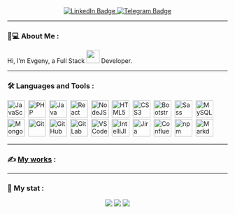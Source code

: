 <!--- - 👋 --->
<!--- - 👀 I’m interested in ... --->
<!--- - 🌱 --->
<!--- - 💞️ I’m looking to collaborate on ... --->
<!--- - 📫 How to reach me ... --->
<!---
evg13ny/evg13ny is a ✨ special ✨ repository because its `README.md` (this file) appears on your GitHub profile.
You can click the Preview link to take a look at your changes.
--->

<div id="social" align="center">
	<a href="https://www.linkedin.com/in/evg13ny-polyakov/">
		<img src="https://img.shields.io/badge/LinkedIn-blue?style=for-the-badge&logo=linkedin&logoColor=white" alt="LinkedIn Badge" />
	</a>
	<a href="https://t.me/evg13ny">
		<img src="https://img.shields.io/badge/Telegram-blue?style=for-the-badge&logo=telegram&logoColor=white" alt="Telegram Badge" />
	</a>
</div>

___
	
### 🚀💻 About Me :
Hi, I’m Evgeny, a Full Stack <img src="https://media.giphy.com/media/WUlplcMpOCEmTGBtBW/giphy.gif" width="30"> Developer.

___

### :hammer_and_wrench: Languages and Tools :
<div>
	<img src="https://cdn.jsdelivr.net/gh/devicons/devicon/icons/javascript/javascript-original.svg" title="JavaScript" alt="JavaScript" width="40" height="40" />&nbsp;
	<img src="https://cdn.jsdelivr.net/gh/devicons/devicon/icons/php/php-plain.svg" title="PHP" alt="PHP" width="40" height="40" />&nbsp;
	<img src="https://cdn.jsdelivr.net/gh/devicons/devicon/icons/java/java-original-wordmark.svg" title="Java" alt="Java" width="40" height="40" />&nbsp;
	<img src="https://cdn.jsdelivr.net/gh/devicons/devicon/icons/react/react-original-wordmark.svg" title="React" alt="React" width="40" height="40" />&nbsp;
	<img src="https://cdn.jsdelivr.net/gh/devicons/devicon/icons/nodejs/nodejs-original-wordmark.svg" title="NodeJS" alt="NodeJS" width="40" height="40" />&nbsp;
	<img src="https://cdn.jsdelivr.net/gh/devicons/devicon/icons/html5/html5-original-wordmark.svg" title="HTML5" alt="HTML5" width="40" height="40" />&nbsp;
	<img src="https://cdn.jsdelivr.net/gh/devicons/devicon/icons/css3/css3-original-wordmark.svg"  title="CSS3" alt="CSS3" width="40" height="40" />&nbsp;
	<img src="https://cdn.jsdelivr.net/gh/devicons/devicon/icons/bootstrap/bootstrap-plain-wordmark.svg"  title="Bootstrap" alt="Bootstrap" width="40" height="40" />&nbsp;
	<img src="https://cdn.jsdelivr.net/gh/devicons/devicon/icons/sass/sass-original.svg"  title="Sass" alt="Sass" width="40" height="40" />&nbsp;
	<img src="https://cdn.jsdelivr.net/gh/devicons/devicon/icons/mysql/mysql-original-wordmark.svg" title="MySQL" alt="MySQL" width="40" height="40" />&nbsp;
	<img src="https://cdn.jsdelivr.net/gh/devicons/devicon/icons/mongodb/mongodb-original-wordmark.svg" title="MongoDB"  alt="MongoDB" width="40" height="40" />&nbsp;
	<img src="https://cdn.jsdelivr.net/gh/devicons/devicon/icons/git/git-plain-wordmark.svg" title="Git" alt="Git" width="40" height="40" />&nbsp;
	<img src="https://cdn.jsdelivr.net/gh/devicons/devicon/icons/github/github-original-wordmark.svg" title="GitHub" alt="GitHub" width="40" height="40" />&nbsp;
	<img src="https://cdn.jsdelivr.net/gh/devicons/devicon/icons/gitlab/gitlab-original-wordmark.svg" title="GitLab" alt="GitLab" width="40" height="40" />&nbsp;
	<img src="https://cdn.jsdelivr.net/gh/devicons/devicon/icons/vscode/vscode-original-wordmark.svg" title="VSCode" alt="VSCode" width="40" height="40" />&nbsp;
	<img src="https://cdn.jsdelivr.net/gh/devicons/devicon/icons/intellij/intellij-original-wordmark.svg" title="IntelliJIDEA" alt="IntelliJIDEA" width="40" height="40" />&nbsp;
	<img src="https://cdn.jsdelivr.net/gh/devicons/devicon/icons/jira/jira-original-wordmark.svg" title="Jira" alt="Jira" width="40" height="40" />&nbsp;
	<img src="https://cdn.jsdelivr.net/gh/devicons/devicon/icons/confluence/confluence-original-wordmark.svg" title="Confluence" alt="Confluence" width="40" height="40" />&nbsp;
	<img src="https://cdn.jsdelivr.net/gh/devicons/devicon/icons/npm/npm-original-wordmark.svg" title="npm" alt="npm" width="40" height="40" />&nbsp;
	<img src="https://cdn.jsdelivr.net/gh/devicons/devicon/icons/markdown/markdown-original.svg" title="Markdown" alt="Markdown" width="40" height="40" />&nbsp;
</div>

___

### :writing_hand: [My works](https://github.com/evg13ny/examples/) :

___

### 🔢 My stat :
<div id="stat" align="center">
	<img src="https://github-profile-summary-cards.vercel.app/api/cards/profile-details?username=evg13ny&theme=tokyonight" />
	<img src="https://github-profile-summary-cards.vercel.app/api/cards/most-commit-language?username=evg13ny&theme=tokyonight" />
	<img src="https://github-profile-summary-cards.vercel.app/api/cards/stats?username=evg13ny&theme=tokyonight" />
</div>

